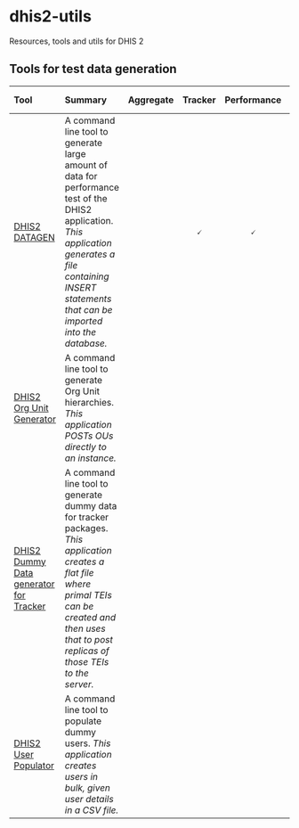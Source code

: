 # dhis2-utils

Resources, tools and utils for DHIS 2

## Tools for test data generation

| Tool                                                                                                                    | Summary                                                                                                                                                                                                      | Aggregate | Tracker | Performance | Versions supported |
| :---------------------------------------------------------------------------------------------------------------------- | :----------------------------------------------------------------------------------------------------------------------------------------------------------------------------------------------------------- | :-------: | :-----: | :---------: | :----------------- |
| [DHIS2 DATAGEN](https://github.com/dhis2/dhis2-utils/tree/master/tools/dhis2-datagen)                                   | A command line tool to generate large amount of data for performance test of the DHIS2 application. _This application generates a file containing INSERT statements that can be imported into the database._ |           |    🗸    |      🗸      | all?               |
| [DHIS2 Org Unit Generator](https://github.com/dhis2/dhis2-utils/tree/master/tools/dhis2-org-generator)                  | A command line tool to generate Org Unit hierarchies. _This application POSTs OUs directly to an instance._                                                                                                  |           |         |             |                    |
| [DHIS2 Dummy Data generator for Tracker](https://github.com/dhis2/dhis2-utils/tree/master/tools/dhis2-dummydatatracker) | A command line tool to generate dummy data for tracker packages. _This application creates a flat file where primal TEIs can be created and then uses that to post replicas of those TEIs to the server._    |           |         |             |                    |
| [DHIS2 User Populator](https://github.com/dhis2/dhis2-utils/tree/master/tools/dhis2-user-populator)                     | A command line tool to populate dummy users. _This application creates users in bulk, given user details in a CSV file._                                                                                     |           |         |             |                    |